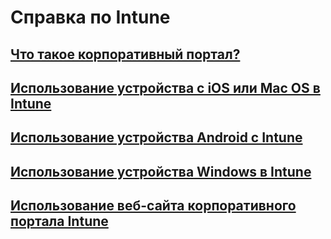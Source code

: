 # Справка по Intune
## [Что такое корпоративный портал?](company-portal-frequently-asked-questions.md)
## [Использование устройства с iOS или Mac OS в Intune](using-your-ios-or-macOS-device-with-intune.md)
## [Использование устройства Android с Intune](using-your-android-device-with-intune.md)
## [Использование устройства Windows в Intune](using-your-windows-device-with-intune.md)
## [Использование веб-сайта корпоративного портала Intune](using-the-intune-company-portal-website.md)


<!--HONumber=Jan17_HO5-->


